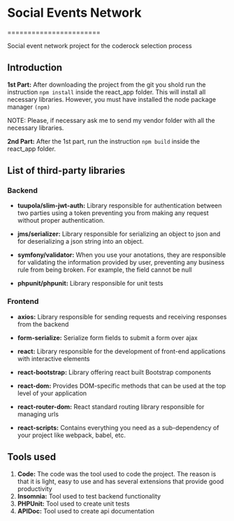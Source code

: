 # Social Events Network
=======================

Social event network project for the coderock selection process

Introduction
------------

**1st Part:** After downloading the project from the git you shold run the instruction `npm install` inside the react_app folder.
This will install all necessary libraries. However, you must have installed the node package manager `(npm)`

NOTE: Please, if necessary ask me to send my vendor folder with all the necessary libraries.

**2nd Part:** After the 1st part, run the instruction `npm build` inside the react_app folder.

List of third-party libraries
-----------------------------

### Backend

- **tuupola/slim-jwt-auth:** Library responsible for authentication between two parties using a token preventing you from making any request without proper authentication.

- **jms/serializer:** Library responsible for serializing an object to json and for deserializing a json string into an object.

- **symfony/validator:** When you use your anotations, they are responsible for validating the information provided by user, preventing any business rule from being broken. For example, the field cannot be null

- **phpunit/phpunit:** Library responsible for unit tests

### Frontend

- **axios:** Library responsible for sending requests and receiving responses from the backend

- **form-serialize:** Serialize form fields to submit a form over ajax

- **react:** Library responsible for the development of front-end applications with interactive elements

- **react-bootstrap:** Library offering react built Bootstrap components

- **react-dom:** Provides DOM-specific methods that can be used at the top level of your application

- **react-router-dom:** React standard routing library responsible for managing urls

- **react-scripts:** Contains everything you need as a sub-dependency of your project like webpack, babel, etc.

Tools used
----------

1. __Code:__ The code was the tool used to code the project. The reason is that it is light, easy to use and has several extensions that provide good productivity
2. __Insomnia:__ Tool used to test backend functionality
3. __PHPUnit:__ Tool used to create unit tests
4. __APIDoc:__ Tool used to create api documentation
